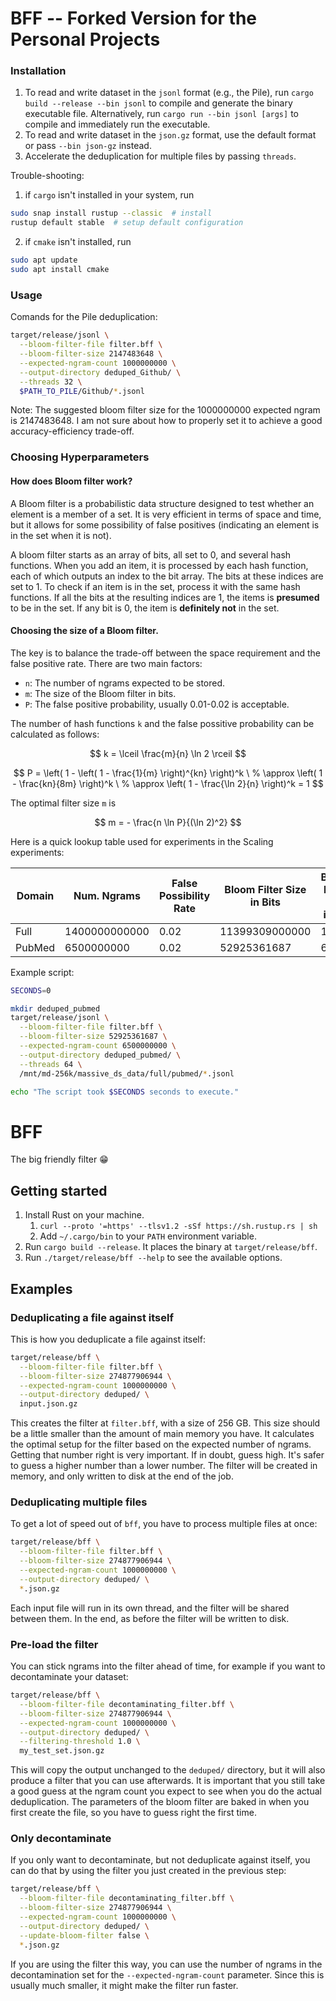BFF -- Forked Version for the Personal Projects
===


### Installation
1. To read and write dataset in the `jsonl` format (e.g., the Pile), run `cargo build --release --bin jsonl` to compile and generate the binary executable file. Alternatively, run `cargo run --bin jsonl [args]` to compile and immediately run the executable.
2. To read and write dataset in the `json.gz` format, use the default format or pass `--bin json-gz` instead.
3. Accelerate the deduplication for multiple files by passing `threads`.

Trouble-shooting: 
1. if `cargo` isn't installed in your system, run 
```bash
sudo snap install rustup --classic  # install
rustup default stable  # setup default configuration
```
2. if `cmake` isn't installed, run
```bash
sudo apt update
sudo apt install cmake
```

### Usage
Comands for the Pile deduplication:
```bash
target/release/jsonl \
  --bloom-filter-file filter.bff \
  --bloom-filter-size 2147483648 \
  --expected-ngram-count 1000000000 \
  --output-directory deduped_Github/ \
  --threads 32 \
  $PATH_TO_PILE/Github/*.jsonl
```
Note: The suggested bloom filter size for the 1000000000 expected ngram is 2147483648. I am not sure about how to properly set it to achieve a good accuracy-efficiency trade-off.

### Choosing Hyperparameters

#### How does Bloom filter work?

A Bloom filter is a probabilistic data structure designed to test whether an element is a member of a set. It is very efficient in terms of space and time, but it allows for some possibility of false positives (indicating an element is in the set when it is not).

A bloom filter starts as an array of bits, all set to 0, and several hash functions. When you add an item, it is processed by each hash function, each of which outputs an index to the bit array. The bits at these indices are set to 1. To check if an item is in the set, process it with the same hash functions. If all the bits at the resulting indices are 1, the items is **presumed** to be in the set. If any bit is 0, the item is **definitely not** in the set.

#### Choosing the size of a Bloom filter.
The key is to balance the trade-off between the space requirement and the false positive rate. There are two main factors:

* `n`: The number of ngrams expected to be stored.
* `m`: The size of the Bloom filter in bits.
* `P`: The false positive probability, usually 0.01-0.02 is acceptable. 

The number of hash functions `k` and the false possitive probability can be calculated as follows:

$$
k = \lceil \frac{m}{n} \ln 2 \rceil
$$

$$
P = \left( 1 - \left( 1 - \frac{1}{m} \right)^{kn} \right)^k \
% \approx \left( 1 - \frac{kn}{8m} \right)^k \
% \approx \left( 1 - \frac{\ln 2}{n} \right)^k = 1
$$


The optimal filter size `m` is

$$
m = - \frac{n \ln P}{(\ln 2)^2}
$$

Here is a quick lookup table used for experiments in the Scaling experiments:

| Domain | Num. Ngrams | False Possibility Rate | Bloom Filter Size in Bits| Bloom Filter Size in GB |
|------------|------------|------------|------------|------------|
| Full | 1400000000000 | 0.02 | 11399309000000 | 1424 |
| PubMed | 6500000000 | 0.02 | 52925361687 | 6.6 |


Example script:
```bash
SECONDS=0

mkdir deduped_pubmed
target/release/jsonl \
  --bloom-filter-file filter.bff \
  --bloom-filter-size 52925361687 \
  --expected-ngram-count 6500000000 \
  --output-directory deduped_pubmed/ \
  --threads 64 \
  /mnt/md-256k/massive_ds_data/full/pubmed/*.jsonl

echo "The script took $SECONDS seconds to execute."
```

BFF
=== 

The big friendly filter 😁

Getting started
---------------

1. Install Rust on your machine.
    1. `curl --proto '=https' --tlsv1.2 -sSf https://sh.rustup.rs | sh`
    2. Add `~/.cargo/bin` to your `PATH` environment variable.
2. Run `cargo build --release`. It places the binary at `target/release/bff`.
3. Run `./target/release/bff --help` to see the available options.

Examples
--------

### Deduplicating a file against itself

This is how you deduplicate a file against itself:
```bash
target/release/bff \
  --bloom-filter-file filter.bff \
  --bloom-filter-size 274877906944 \
  --expected-ngram-count 1000000000 \
  --output-directory deduped/ \
  input.json.gz
```

This creates the filter at `filter.bff`, with a size of 256 GB.
This size should be a little smaller than the amount of main memory you have.
It calculates the optimal setup for the filter based on the expected number of ngrams.
Getting that number right is very important.
If in doubt, guess high.
It's safer to guess a higher number than a lower number.
The filter will be created in memory, and only written to disk at the end of the job.

### Deduplicating multiple files

To get a lot of speed out of `bff`, you have to process multiple files at once:
```bash
target/release/bff \
  --bloom-filter-file filter.bff \
  --bloom-filter-size 274877906944 \
  --expected-ngram-count 1000000000 \
  --output-directory deduped/ \
  *.json.gz
```

Each input file will run in its own thread, and the filter will be shared between them.
In the end, as before the filter will be written to disk.

### Pre-load the filter

You can stick ngrams into the filter ahead of time, for example if you want to decontaminate your dataset:
```bash
target/release/bff \
  --bloom-filter-file decontaminating_filter.bff \
  --bloom-filter-size 274877906944 \
  --expected-ngram-count 1000000000 \
  --output-directory deduped/ \
  --filtering-threshold 1.0 \
  my_test_set.json.gz
```

This will copy the output unchanged to the `deduped/` directory, but it will also produce a filter that you can use afterwards.
It is important that you still take a good guess at the ngram count you expect to see when you do the actual
deduplication.
The parameters of the bloom filter are baked in when you first create the file, so you have to guess right the
first time.

### Only decontaminate

If you only want to decontaminate, but not deduplicate against itself, you can do that by using the filter
you just created in the previous step:
```bash
target/release/bff \
  --bloom-filter-file decontaminating_filter.bff \
  --bloom-filter-size 274877906944 \
  --expected-ngram-count 1000000000 \
  --output-directory deduped/ \
  --update-bloom-filter false \
  *.json.gz
```

If you are using the filter this way, you can use the number of ngrams in the decontamination set for the
`--expected-ngram-count` parameter.
Since this is usually much smaller, it might make the filter run faster.

